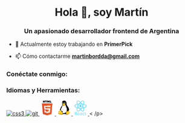 <h1 align="center">Hola 👋, soy Martín</h1>
<h3 align="center">Un apasionado desarrollador frontend de Argentina</h3>

- 🔭 Actualmente estoy trabajando en **PrimerPick**

- 📫 Cómo contactarme **martinbordda@gmail.com**

<h3 align="left">Conéctate conmigo:</h3>
<p align="left">
</p>

<h3 align="left" >Idiomas y Herramientas:</h3>
<p align="left"> <a href="https://www.w3schools.com/css/" target="_blank" rel="noreferrer"> <img src="https://raw.githubusercontent. com/devicons/devicon/master/icons/css3/css3-original-wordmark.svg" alt="css3" width="40" height="40"/> </a> <a href="https:// git-scm.com/" target="_blank" rel="noreferrer"> <img src="https://www.vectorlogo.zone/logos/git-scm/git-scm-icon.svg" alt=" git" width="40" height="40"/> </a> <a href="https://www.w3.org/html/" target="_blank" rel="noreferrer"> <img src ="https://raw.githubusercontent.com/devicons/devicon/master/icons/html5/html5-original-wordmark.svg" alt="html5" width="40" height="40"/> </a> <a href="https:// www.linux.org/" target="_blank" rel="noreferrer"> <img src="https://raw.githubusercontent.com/devicons/devicon/master/icons/linux/linux-original.svg" alt ="linux" width="40" height="40"/> </a> <a href="https://reactjs.org/" target="_blank" rel="noreferrer"> <img src=" https://raw.githubusercontent.com/devicons/devicon/master/icons/react/react-original-wordmark.svg" alt="react" width="40" height="40"/> </a> < /p>
